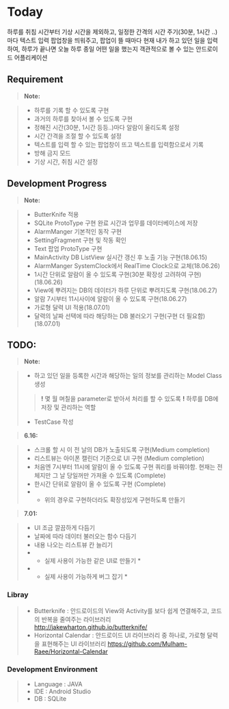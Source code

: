 Today
==============
 하루를 취침 시간부터 기상 시간을 제외하고, 일정한 간격의 시간 주기(30분, 1시간 ..)마다 텍스트 입력 팝업창을 띄워주고, 팝업이 뜰 때마다 현재 내가 하고 있던 일을 입력하여, 하루가 끝나면 오늘 하루 종일 어떤 일을 했는지 객관적으로 볼 수 있는 안드로이드 어플리케이션

Requirement
------------------------
> **Note:**

> - 하루를 기록 할 수 있도록 구현
> - 과거의 하루를 찾아서 볼 수 있도록 구현
> - 정해진 시간(30분, 1시간 등등..)마다 알람이 울리도록 설정
> - 시간 간격을 조절 할 수 있도록 설정
> - 텍스트를 입력 할 수 있는 팝업창이 뜨고 텍스트를 입력함으로서 기록
> - 방해 금지 모드
> - 기상 시간, 취침 시간 설정

Development Progress
------------------------
> **Note:**

> - ButterKnife 적용
> - SQLite ProtoType 구현 완료
> 시간과 업무를 데이터베이스에 저장
> - AlarmManger 기본적인 동작 구현
> - SettingFragment 구현 및 작동 확인
> - Text 팝업 ProtoType 구현
> - MainActivity DB ListView 실시간 갱신 후 노출 기능 구현(18.06.15)
> - AlarmManger SystemClock에서 RealTime Clock으로 교체(18.06.26)
> - 1시간 단위로 알람이 올 수 있도록 구현(30분 확장성 고려하여 구현)(18.06.26)
> - View에 뿌려지는 DB의 데이터가 하루 단위로 뿌려지도록 구현(18.06.27)
> - 알람 7시부터 11시사이에 알람이 올 수 있도록 구현(18.06.27)
> - 가로형 달력 UI 적용(18.07.01)
> - 달력의 날짜 선택에 따라 해당하는 DB 불러오기 구현(구현 더 필요함)(18.07.01)


TODO:
------------------------
> **Note:**

> - 하고 있던 일을 등록한 시간과 해당하는 일의 정보를 관리하는 Model Class 생성
> > **!** 몇 월 며칠을 parameter로 받아서 처리를 할 수 있도록
> > **!** 하루를 DB에 저장 및 관리하는 역할
> 
> - TestCase 작성

> **6.16:**

> - 스크롤 할 시 이 전 날의 DB가 노출되도록 구현(Medium completion)
> - 리스트뷰는 아이폰 캘린더 기준으로 UI 구현 (Medium completion)
> - 처음엔 7시부터 11시에 알람이 올 수 있도록 구현
쿼리를 바꿔야함. 현재는 전체지만 그 날 당일꺼만 가져올 수 있도록  (Complete)
> - 한시간 단위로 알람이 올 수 있도록 구현 (Complete)
> - * 위의 경우로 구현하더라도 확장성있게 구현하도록 만들기 

> **7.01:**

> - UI 조금 깔끔하게 다듬기
> - 날짜에 따라 데이터 불러오는 함수 다듬기
> - 내용 나오는 리스트뷰 칸 늘리기
> - * 실제 사용이 가능한 같은 UI로 만들기 *
> - * 실제 사용이 가능하게 버그 잡기 *
> 
### Libray

> - Butterknife : 안드로이드의 View와 Activity를 보다 쉽게 연결해주고, 코드의 반복을 줄여주는 라이브러리
> http://jakewharton.github.io/butterknife/
> - Horizontal Calendar : 안드로이드 UI 라이브러리 중 하나로, 가로형 달력을 표현해주는 UI 라이브러리
> https://github.com/Mulham-Raee/Horizontal-Calendar 

### Development Environment

> - Language : JAVA
> - IDE : Android Studio
> - DB : SQLite


